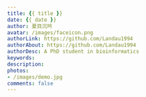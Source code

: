 ```yaml
---
title: {{ title }}
date: {{ date }}
author: 夏目沉吟
avatar: /images/faceicon.png
authorLink: https://github.com/Landau1994
authorAbout: https://github.com/Landau1994
authorDesc: A PhD student in bioinformatics
keywords: 
description: 
photos: 
- /images/demo.jpg
comments: false
---
```

